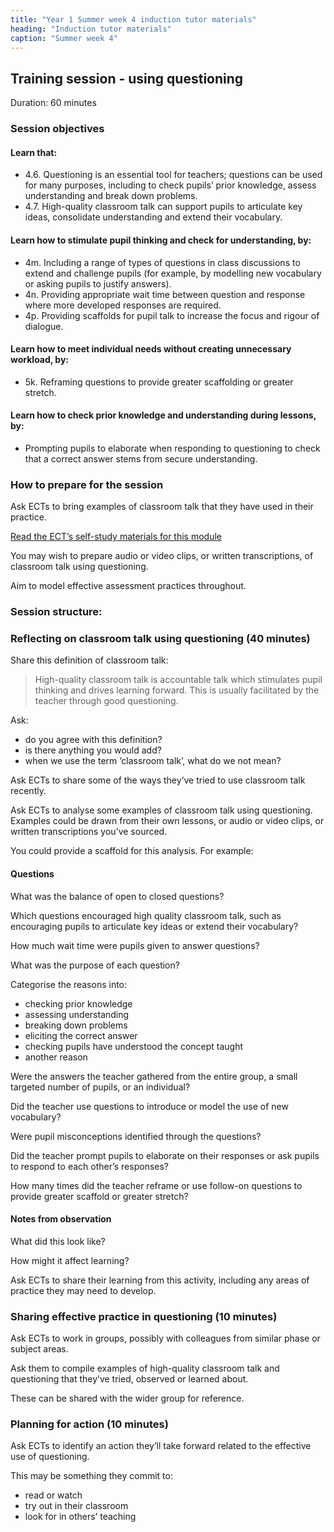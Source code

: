 ```yaml
---
title: "Year 1 Summer week 4 induction tutor materials"
heading: "Induction tutor materials"
caption: "Summer week 4"
---
```


## Training session - using questioning

Duration: 60 minutes

### Session objectives

#### Learn that:

- 4.6. Questioning is an essential tool for teachers; questions can be used for many purposes, including to check pupils’ prior knowledge, assess understanding and break down problems.
- 4.7. High-quality classroom talk can support pupils to articulate key ideas, consolidate understanding and extend their vocabulary.

#### Learn how to stimulate pupil thinking and check for understanding, by:

- 4m. Including a range of types of questions in class discussions to extend and challenge pupils (for example, by modelling new vocabulary or asking pupils to justify answers).
- 4n. Providing appropriate wait time between question and response where more developed responses are required.
- 4p. Providing scaffolds for pupil talk to increase the focus and rigour of dialogue. 

#### Learn how to meet individual needs without creating unnecessary workload, by:

- 5k. Reframing questions to provide greater scaffolding or greater stretch.

#### Learn how to check prior knowledge and understanding during lessons, by:

- Prompting pupils to elaborate when responding to questioning to check that a correct answer stems from secure understanding.

### How to prepare for the session

Ask ECTs to bring examples of classroom talk that they have used in their practice.

[Read the ECT’s self-study materials for this module](/education-development-trust/year-1-assessment-feedback-and-questioning/summer-week-4-ect-instructions)

You may wish to prepare audio or video clips, or written transcriptions, of classroom talk using questioning.

Aim to model effective assessment practices throughout.

### Session structure:

### Reflecting on classroom talk using questioning (40 minutes)

Share this definition of classroom talk:

> High-quality classroom talk is accountable talk which stimulates pupil thinking and drives learning forward. This is usually facilitated by the teacher through good questioning.

Ask:

- do you agree with this definition?
- is there anything you would add?
- when we use the term ‘classroom talk’, what do we not mean? 

Ask ECTs to share some of the ways they’ve tried to use classroom talk recently.

Ask ECTs to analyse some examples of classroom talk using questioning. Examples could be drawn from their own lessons, or audio or video clips, or written transcriptions you’ve sourced.

You could provide a scaffold for this analysis. For example:

#### Questions

What was the balance of open to closed questions? 

Which questions encouraged high quality classroom talk, such as encouraging pupils to articulate key ideas or extend their vocabulary?

How much wait time were pupils given to answer questions?

What was the purpose of each question?

Categorise the reasons into: 

- checking prior knowledge
- assessing understanding
- breaking down problems
- eliciting the correct answer
- checking pupils have understood the concept taught
- another reason

Were the answers the teacher gathered from the entire group, a small targeted number of pupils, or an individual?

Did the teacher use questions to introduce or model the use of new vocabulary?

Were pupil misconceptions identified through the questions?

Did the teacher prompt pupils to elaborate on their responses or ask pupils to respond to each other’s responses?

How many times did the teacher reframe or use follow-on questions to provide greater scaffold or greater stretch?

#### Notes from observation

What did this look like?

How might it affect learning?

Ask ECTs to share their learning from this activity, including any areas of practice they may need to develop.

### Sharing effective practice in questioning (10 minutes) 

Ask ECTs to work in groups, possibly with colleagues from similar phase or subject areas.

Ask them to compile examples of high-quality classroom talk and questioning that they’ve tried, observed or learned about.

These can be shared with the wider group for reference.

### Planning for action (10 minutes)  

Ask ECTs to identify an action they’ll take forward related to the effective use of questioning.

This may be something they commit to:

- read or watch
- try out in their classroom
- look for in others’ teaching
